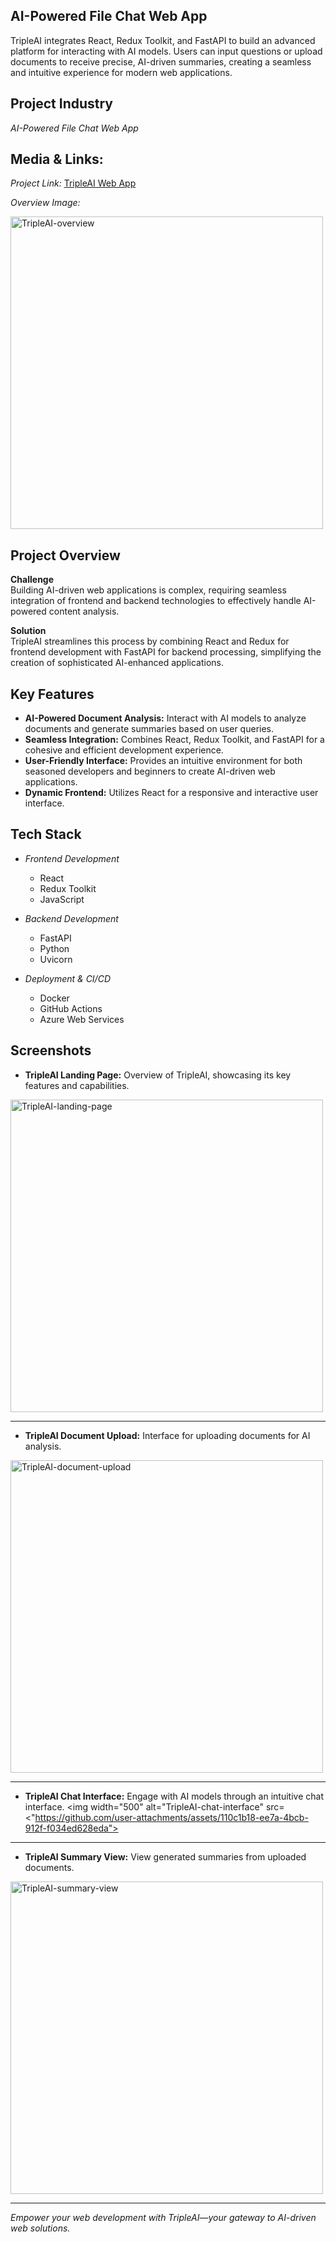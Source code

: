 ## AI-Powered File Chat Web App

TripleAI integrates React, Redux Toolkit, and FastAPI to build an advanced platform for interacting with AI models. Users can input questions or upload documents to receive precise, AI-driven summaries, creating a seamless and intuitive experience for modern web applications.

## Project Industry

*AI-Powered File Chat Web App*

## Media & Links:

*Project Link:* [TripleAI Web App](https://github.com/user-attachments/assets/f9cce24c-2a09-4ef7-ae0b-bd4eea62580b)

*Overview Image:*

<img width="500" alt="TripleAI-overview" src="https://github.com/user-attachments/assets/f9cce24c-2a09-4ef7-ae0b-bd4eea62580b">


## Project Overview

**Challenge**  
Building AI-driven web applications is complex, requiring seamless integration of frontend and backend technologies to effectively handle AI-powered content analysis.

**Solution**  
TripleAI streamlines this process by combining React and Redux for frontend development with FastAPI for backend processing, simplifying the creation of sophisticated AI-enhanced applications.

## Key Features

- **AI-Powered Document Analysis:** Interact with AI models to analyze documents and generate summaries based on user queries.
- **Seamless Integration:** Combines React, Redux Toolkit, and FastAPI for a cohesive and efficient development experience.
- **User-Friendly Interface:** Provides an intuitive environment for both seasoned developers and beginners to create AI-driven web applications.
- **Dynamic Frontend:** Utilizes React for a responsive and interactive user interface.

## Tech Stack

- *Frontend Development*
  - React
  - Redux Toolkit
  - JavaScript

- *Backend Development*
  - FastAPI
  - Python
  - Uvicorn

- *Deployment & CI/CD*
  - Docker
  - GitHub Actions
  - Azure Web Services

## Screenshots

- **TripleAI Landing Page:** Overview of TripleAI, showcasing its key features and capabilities.
<img width="500" alt="TripleAI-landing-page" src="https://github.com/user-attachments/assets/00f1cd45-dc20-40e6-bdf6-aa58b5d023ba">


---
- **TripleAI Document Upload:** Interface for uploading documents for AI analysis.
<img width="500" alt="TripleAI-document-upload" src="https://github.com/user-attachments/assets/aabce48b-1b6d-4b8c-a23c-b6094adf4bb6">


---
- **TripleAI Chat Interface:** Engage with AI models through an intuitive chat interface.
<img width="500" alt="TripleAI-chat-interface" src=<"https://github.com/user-attachments/assets/110c1b18-ee7a-4bcb-912f-f034ed628eda">


---
- **TripleAI Summary View:** View generated summaries from uploaded documents.
<img width="500" alt="TripleAI-summary-view" src="https://github.com/user-attachments/assets/fbe087c4-614b-437d-b239-994fb927ffd0">

---
*Empower your web development with TripleAI—your gateway to AI-driven web solutions.*
